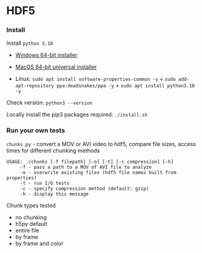 # HDF5

### Install
Install `python 3.10`
* [Windows 64-bit installer](https://www.python.org/downloads/release/python-3100/#:~:text=Windows%20installer%20(64%2Dbit))

* [MacOS 64-bit universal installer](https://www.python.org/downloads/release/python-3100/#:~:text=SIG-,macOS%2064%2Dbit%20universal2%20installer,-macOS)

* Linux: `sudo apt install software-properties-common -y` + `sudo add-apt-repository ppa:deadsnakes/ppa -y` + `sudo apt install python3.10 -y`

Check version: `python3 --version`

Locally install the pip3 packages required: `./install.sh`


### Run your own tests
`chunks.py` - convert a MOV or AVI video to hdf5, compare file sizes, access times for different chunking methods
```
USAGE: ./chunks [-f filepath] [-o] [-t] [-c compression] [-h]
	 -f - pass a path to a MOV of AVI file to analyze
	 -o - overwrite existing files (hdf5 file names built from properties)
	 -t - run I/O tests
	 -c - specify compression method (default: gzip)
	 -h - display this message
```

Chunk types tested
* no chunking
* h5py default
* entire file
* by frame
* by frame and color
